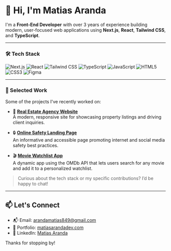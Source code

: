 # 👋 Hi, I'm Matias Aranda

I'm a **Front-End Developer** with over 3 years of experience building modern, user-focused web applications using **Next.js**, **React**, **Tailwind CSS**, and **TypeScript**.

---

### 🛠 Tech Stack
![Next.js](https://img.shields.io/badge/Next.js-000000?style=for-the-badge&logo=next.js&logoColor=white)
![React](https://img.shields.io/badge/React-20232A?style=for-the-badge&logo=react&logoColor=61DAFB)
![Tailwind CSS](https://img.shields.io/badge/TailwindCSS-06B6D4?style=for-the-badge&logo=tailwind-css&logoColor=white)
![TypeScript](https://img.shields.io/badge/TypeScript-3178C6?style=for-the-badge&logo=typescript&logoColor=white)
![JavaScript](https://img.shields.io/badge/JavaScript-F7DF1E?style=for-the-badge&logo=javascript&logoColor=black)
![HTML5](https://img.shields.io/badge/HTML5-E34F26?style=for-the-badge&logo=html5&logoColor=white)
![CSS3](https://img.shields.io/badge/CSS3-1572B6?style=for-the-badge&logo=css3&logoColor=white)
![Figma](https://img.shields.io/badge/Figma-F24E1E?style=for-the-badge&logo=figma&logoColor=white)

---

### 🧩 Selected Work

Some of the projects I've recently worked on:

- 🏡 [**Real Estate Agency Website**](https://ricardo-pszegotski-inmuebles.netlify.app/properties)  
  A modern, responsive site for showcasing property listings and driving client inquiries.

- 🔒 [**Online Safety Landing Page**](https://navegar-con-armadura.netlify.app)  
  An informative and accessible page promoting internet and social media safety best practices.

- 🎬 [**Movie Watchlist App**](https://aranda-movie-watchlist.netlify.app)  
  A dynamic app using the OMDb API that lets users search for any movie and add it to a personalized watchlist.

> Curious about the tech stack or my specific contributions? I’d be happy to chat!

---

## 📫 Let's Connect

- 📬 Email: arandamatias849@gmail.com  
- 💼 Portfolio: [matiasarandadev.com](https://matiasarandadev.com)  
- 👔 LinkedIn: [Matias Aranda](https://www.linkedin.com/in/matias-aranda/)

Thanks for stopping by!
